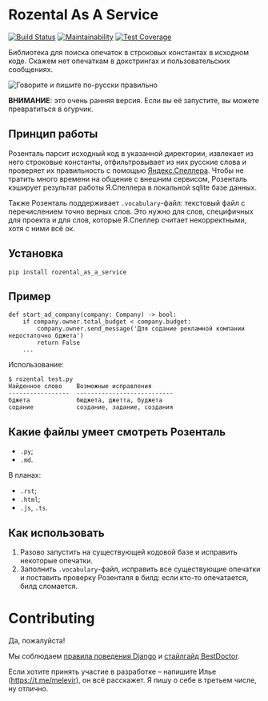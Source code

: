 # Rozental As A Service

[![Build Status](https://travis-ci.org/Melevir/rozental_as_a_service.svg?branch=master)](https://travis-ci.org/Melevir/rozental_as_a_service)
[![Maintainability](https://api.codeclimate.com/v1/badges/716840a3b7d5fa62b273/maintainability)](https://codeclimate.com/github/Melevir/rozental_as_a_service/maintainability)
[![Test Coverage](https://api.codeclimate.com/v1/badges/716840a3b7d5fa62b273/test_coverage)](https://codeclimate.com/github/Melevir/rozental_as_a_service/test_coverage)


Библиотека для поиска опечаток в строковых константах в исходном коде.
Скажем нет опечаткам в докстрингах и пользовательских сообщениях.


![Говорите и пишите по-русски правильно](https://raw.githubusercontent.com/Melevir/rozental_as_a_service/master/docs_img/rozental_book.jpg)


**ВНИМАНИЕ**: это очень ранняя версия. Если вы её запустите,
вы можете превратиться в огурчик. 


## Принцип работы
Розенталь парсит исходный код в указанной директории,
извлекает из него строковые константы, отфильтровывает из них русские слова
и проверяет их правильность с помощью [Яндекс.Спеллера](https://yandex.ru/dev/speller/).
Чтобы не тратить много времени на общение с внешним сервисом, Розенталь
кэширует результат работы Я.Спеллера в локальной sqlite базе данных.

Также Розенталь поддерживает `.vocabulary`-файл: текстовый файл с
перечислением точно верных слов. Это нужно для слов, специфичных для проекта
и для слов, которые Я.Спеллер считает некорректными, хотя с ними всё ок.

## Установка

    pip install rozental_as_a_service


## Пример

    def start_ad_company(company: Company) -> bool:
        if company.owner.total_budget < company.budget:
            company.owner.send_message('Для содание рекламной компании недостаточно бджета')
            return False
        ...

Использование:

    $ rozental test.py
    Найденное слово    Возможные исправления
    -----------------  ---------------------------
    бджета             бюджета, джетта, буджета
    содание            создание, задание, создания


## Какие файлы умеет смотреть Розенталь

- `.py`;
- `.md`.

В планах:

- `.rst`;
- `.html`;
- `.js`, `.ts`.


## Как использовать

1. Разово запустить на существующей кодовой базе и исправить некоторые опечатки.
2. Заполнить `.vocabulary`-файл, исправить все существующие опечатки
 и поставить проверку Розенталя в билд: если кто-то опечатается, билд сломается.


# Contributing

Да, пожалуйста! 

Мы соблюдаем [правила поведения Django](https://www.djangoproject.com/conduct/)
и [стайлгайд BestDoctor](https://github.com/best-doctor/guides/blob/master/guides/python_styleguide.md).

Если хотите принять участие в разработке – напишите Илье (https://t.me/melevir),
он всё расскажет. Я пишу о себе в третьем числе, ну отлично.

